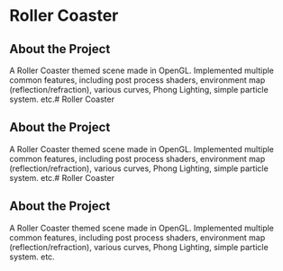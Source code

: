 # Roller Coaster
## About the Project
A Roller Coaster themed scene made in OpenGL. Implemented multiple common features, including post process shaders, environment map (reflection/refraction), various curves, Phong Lighting, simple particle system. etc.# Roller Coaster
## About the Project
A Roller Coaster themed scene made in OpenGL. Implemented multiple common features, including post process shaders, environment map (reflection/refraction), various curves, Phong Lighting, simple particle system. etc.# Roller Coaster
## About the Project
A Roller Coaster themed scene made in OpenGL. Implemented multiple common features, including post process shaders, environment map (reflection/refraction), various curves, Phong Lighting, simple particle system. etc.
